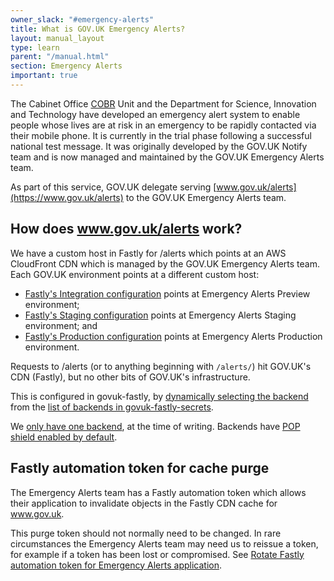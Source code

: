 ```yaml
---
owner_slack: "#emergency-alerts"
title: What is GOV.UK Emergency Alerts?
layout: manual_layout
type: learn
parent: "/manual.html"
section: Emergency Alerts
important: true
---
```


The Cabinet Office [COBR](https://www.instituteforgovernment.org.uk/explainer/cobr-cobra) Unit and the Department for Science, Innovation and Technology have developed an emergency alert system to enable people whose lives are at risk in an emergency to be rapidly contacted via their mobile phone. It is currently in the trial phase following a successful national test message. It was originally developed by the GOV.UK Notify team and is now managed and maintained by the GOV.UK Emergency Alerts team.

As part of this service, GOV.UK delegate serving [www.gov.uk/alerts](https://www.gov.uk/alerts) to the GOV.UK Emergency Alerts team.

## How does www.gov.uk/alerts work?

We have a custom host in Fastly for /alerts which points at an AWS CloudFront CDN which is managed by the GOV.UK Emergency Alerts team. Each GOV.UK environment points at a different custom host:

- [Fastly's Integration configuration](https://manage.fastly.com/configure/services/4mENG6RJL8sxnvgPUMRDz2/versions/275/origins) points at Emergency Alerts Preview environment;
- [Fastly's Staging configuration](https://manage.fastly.com/configure/services/13QQKEZBSrBFyfxYGzjHPZ/versions/854/origins) points at Emergency Alerts Staging environment; and
- [Fastly's Production configuration](https://manage.fastly.com/configure/services/4b340CyOhAgINR9eKMH83h/versions/549/origins) points at Emergency Alerts Production environment.

Requests to /alerts (or to anything beginning with `/alerts/`) hit GOV.UK's CDN (Fastly), but no other bits of GOV.UK's infrastructure.

This is configured in govuk-fastly, by [dynamically selecting the backend](https://github.com/alphagov/govuk-fastly/blob/ffd54b5c495a6daad6f6a774d53296924cb4e784/modules/www/service.tf#L70-L73) from the [list of backends in govuk-fastly-secrets](https://github.com/alphagov/govuk-fastly-secrets/blob/fbf5333dafdca0250d67c043b15750a6b160de6a/secrets.yaml#L58-L61).

We [only have one backend](https://github.com/alphagov/govuk-fastly-secrets/blob/fbf5333dafdca0250d67c043b15750a6b160de6a/secrets.yaml#L58-L61), at the time of writing. Backends have [POP shield enabled by default](https://github.com/alphagov/govuk-fastly/blob/ffd54b5c495a6daad6f6a774d53296924cb4e784/modules/www/service.tf#L83).

## Fastly automation token for cache purge

The Emergency Alerts team has a Fastly automation token which allows their
application to invalidate objects in the Fastly CDN cache for www.gov.uk.

This purge token should not normally need to be changed. In rare circumstances
the Emergency Alerts team may need us to reissue a token, for example if a
token has been lost or compromised. See [Rotate Fastly automation token for
Emergency Alerts
application](/manual/how-to-rotate-fastly-api-keys-for-emergency-alerts.html).
